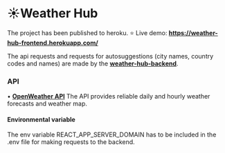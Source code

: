 # :sunny:Weather Hub

The project has been published to heroku. :star: Live demo: **https://weather-hub-frontend.herokuapp.com/**

The api requests and requests for autosuggestions (city names, country codes and names) are made by the [**weather-hub-backend**](https://github.com/david-ting/weather-hub-backend). 

### API

• [**OpenWeather API**](https://openweathermap.org/api)
The API provides reliable daily and hourly weather forecasts and weather map. 

#### Environmental variable
The env variable REACT_APP_SERVER_DOMAIN has to be included in the .env file for making requests to the backend. 
